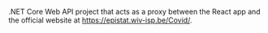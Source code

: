 .NET Core Web API project that acts as a proxy between the React app and the official website at https://epistat.wiv-isp.be/Covid/.
